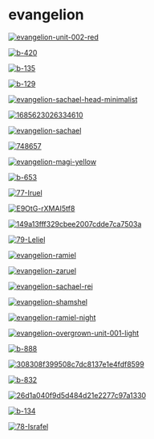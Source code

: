 # evangelion

<a href="evangelion-unit-002-red.png"><img alt="evangelion-unit-002-red" src="evangelion-unit-002-red.png"></a>

<a href="b-420.jpg"><img alt="b-420" src="b-420.jpg"></a>

<a href="b-135.jpg"><img alt="b-135" src="b-135.jpg"></a>

<a href="b-129.jpg"><img alt="b-129" src="b-129.jpg"></a>

<a href="evangelion-sachael-head-minimalist.jpg"><img alt="evangelion-sachael-head-minimalist" src="evangelion-sachael-head-minimalist.jpg"></a>

<a href="1685623026334610.png"><img alt="1685623026334610" src="1685623026334610.png"></a>

<a href="evangelion-sachael.jpg"><img alt="evangelion-sachael" src="evangelion-sachael.jpg"></a>

<a href="748657.jpg"><img alt="748657" src="748657.jpg"></a>

<a href="evangelion-magi-yellow.png"><img alt="evangelion-magi-yellow" src="evangelion-magi-yellow.png"></a>

<a href="b-653.jpg"><img alt="b-653" src="b-653.jpg"></a>

<a href="77-Iruel.jpg"><img alt="77-Iruel" src="77-Iruel.jpg"></a>

<a href="E9OtG-rXMAI5tf8.jpg"><img alt="E9OtG-rXMAI5tf8" src="E9OtG-rXMAI5tf8.jpg"></a>

<a href="149a13fff329cbee2007cdde7ca7503a.jpg"><img alt="149a13fff329cbee2007cdde7ca7503a" src="149a13fff329cbee2007cdde7ca7503a.jpg"></a>

<a href="79-Leliel.jpg"><img alt="79-Leliel" src="79-Leliel.jpg"></a>

<a href="evangelion-ramiel.jpg"><img alt="evangelion-ramiel" src="evangelion-ramiel.jpg"></a>

<a href="evangelion-zaruel.jpg"><img alt="evangelion-zaruel" src="evangelion-zaruel.jpg"></a>

<a href="evangelion-sachael-rei.png"><img alt="evangelion-sachael-rei" src="evangelion-sachael-rei.png"></a>

<a href="evangelion-shamshel.jpg"><img alt="evangelion-shamshel" src="evangelion-shamshel.jpg"></a>

<a href="evangelion-ramiel-night.jpg"><img alt="evangelion-ramiel-night" src="evangelion-ramiel-night.jpg"></a>

<a href="evangelion-overgrown-unit-001-light.png"><img alt="evangelion-overgrown-unit-001-light" src="evangelion-overgrown-unit-001-light.png"></a>

<a href="b-888.jpg"><img alt="b-888" src="b-888.jpg"></a>

<a href="308308f399508c7dc8137e1e4fdf8599.jpg"><img alt="308308f399508c7dc8137e1e4fdf8599" src="308308f399508c7dc8137e1e4fdf8599.jpg"></a>

<a href="b-832.jpg"><img alt="b-832" src="b-832.jpg"></a>

<a href="26d1a040f9d5d484d21e2277c97a1330.jpg"><img alt="26d1a040f9d5d484d21e2277c97a1330" src="26d1a040f9d5d484d21e2277c97a1330.jpg"></a>

<a href="b-134.jpg"><img alt="b-134" src="b-134.jpg"></a>

<a href="78-Israfel.jpg"><img alt="78-Israfel" src="78-Israfel.jpg"></a>

